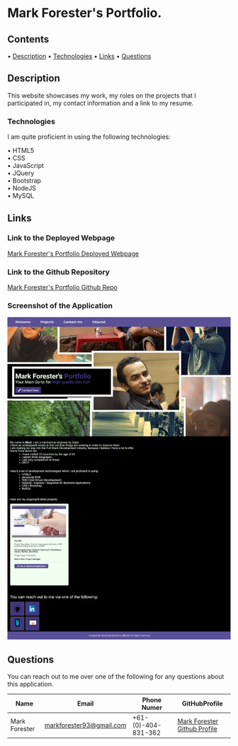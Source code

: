 # Mark Forester's Portfolio.

## Contents

• [Description](#description)
• [Technologies](#technologies)
• [Links](#links)
• [Questions](#questions)

## Description

This website showcases my work, my roles on the projects that I participated in, my contact information and a link to my resume.

### Technologies

I am quite proficient in using the following technologies:

• HTML5  
• CSS  
• JavaScript  
• JQuery  
• Bootstrap  
• NodeJS  
• MySQL

## Links

### Link to the Deployed Webpage

[Mark Forester's Portfolio Deployed Webpage](https://Forester93.github.io/MarkForesterPortfolio/)

### Link to the Github Repository

[Mark Forester's Portfolio Github Repo](https://github.com/Forester93/MarkForesterPortfolio/)

### Screenshot of the Application

![Screenshot of the page](./assets/images/screenshot.png)

## Questions

You can reach out to me over one of the following for any questions about this application.

| Name          | Email                    | Phone Numer         | GitHubProfile                                                  |
| ------------- | ------------------------ | ------------------- | -------------------------------------------------------------- |
| Mark Forester | markforester93@gmail.com | +61-(0)-404-831-362 | [Mark Forester Github Profile](https://github.com/Forester93/) |
